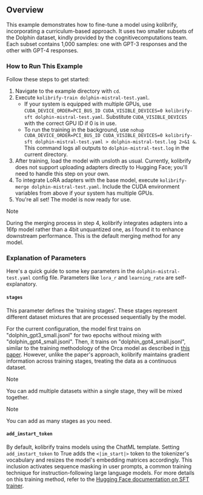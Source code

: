 ## Overview

This example demonstrates how to fine-tune a model using kolibrify, incorporating a curriculum-based approach. It uses two smaller subsets of the Dolphin dataset, kindly provided by the cognitivecomputations team. Each subset contains 1,000 samples: one with GPT-3 responses and the other with GPT-4 responses.

### How to Run This Example

Follow these steps to get started:

1. Navigate to the example directory with `cd`.
2. Execute `kolibrify-train dolphin-mistral-test.yaml`.
   - If your system is equipped with multiple GPUs, use `CUDA_DEVICE_ORDER=PCI_BUS_ID CUDA_VISIBLE_DEVICES=0 kolibrify-sft dolphin-mistral-test.yaml`. Substitute `CUDA_VISIBLE_DEVICES` with the correct GPU ID if 0 is in use.
   - To run the training in the background, use `nohup CUDA_DEVICE_ORDER=PCI_BUS_ID CUDA_VISIBLE_DEVICES=0 kolibrify-sft dolphin-mistral-test.yaml > dolphin-mistral-test.log 2>&1 &`. This command logs all outputs to `dolphin-mistral-test.log` in the current directory.
3. After training, load the model with unsloth as usual. Currently, kolibrify does not support uploading adapters directly to Hugging Face; you'll need to handle this step on your own.
4. To integrate LoRA adapters with the base model, execute `kolibrify-merge dolphin-mistral-test.yaml`. Include the CUDA environment variables from above if your system has multiple GPUs.
5. You're all set! The model is now ready for use.

> [!NOTE]
> During the merging process in step 4, kolibrify integrates adapters into a 16fp model rather than a 4bit unquantized one, as I found it to enhance downstream performance. This is the default merging method for any model.

### Explanation of Parameters

Here's a quick guide to some key parameters in the `dolphin-mistral-test.yaml` config file. Parameters like `lora_r` and `learning_rate` are self-explanatory.

#### `stages`

This parameter defines the 'training stages'. These stages represent different dataset mixtures that are processed sequentially by the model.

For the current configuration, the model first trains on "dolphin_gpt3_small.jsonl" for two epochs without mixing with "dolphin_gpt4_small.jsonl". Then, it trains on "dolphin_gpt4_small.jsonl", similar to the training methodology of the Orca model as described in [this paper](https://arxiv.org/pdf/2306.02707). However, unlike the paper's approach, kolibrify maintains gradient information across training stages, treating the data as a continuous dataset.

> [!NOTE]
> You can add multiple datasets within a single stage, they will be mixed together.

> [!NOTE]
> You can add as many stages as you need.

#### `add_imstart_token`

By default, kolibrify trains models using the ChatML template. Setting `add_imstart_token` to True adds the `<|im_start|>` token to the tokenizer's vocabulary and resizes the model's embedding matrices accordingly. This inclusion activates sequence masking in user prompts, a common training technique for instruction-following large language models. For more details on this training method, refer to the [Hugging Face documentation on SFT trainer](https://huggingface.co/docs/trl/en/sft_trainer#train-on-completions-only).
